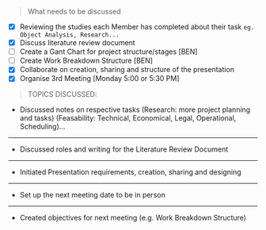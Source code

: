 > What needs to be discussed

- [x] Reviewing the studies each Member has completed about their task `eg. Object Analysis, Research...`
- [x] Discuss literature review document
- [ ] Create a Gant Chart for project structure/stages [BEN]
- [ ] Create Work Breakdown Structure [BEN]
- [x] Collaborate on creation, sharing and structure of the presentation
- [x] Organise 3rd Meeting [Monday 5:00 or 5:30 PM]

> TOPICS DISCUSSED:

* Discussed notes on respective tasks (Research: more project planning and tasks) (Feasability: Technical, Economical, Legal, Operational, Scheduling)...

---
* Discussed roles and writing for the Literature Review Document

---
* Initiated Presentation requirements, creation, sharing and designing

---
* Set up the next meeting date to be in person

---
* Created objectives for next meeting (e.g. Work Breakdown Structure)


